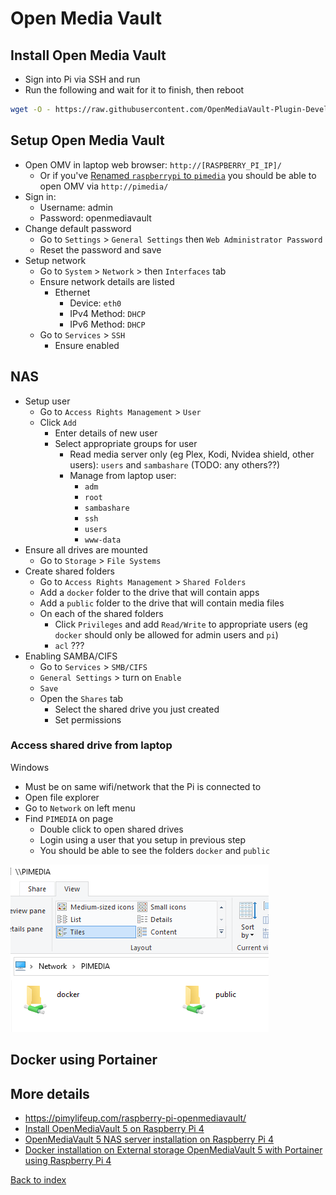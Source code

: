 # Open Media Vault

## Install Open Media Vault

* Sign into Pi via SSH and run
* Run the following and wait for it to finish, then reboot

```bash
wget -O - https://raw.githubusercontent.com/OpenMediaVault-Plugin-Developers/installScript/master/install | sudo bash
```

## Setup Open Media Vault

* Open OMV in laptop web browser: `http://[RASPBERRY_PI_IP]/`
  * Or if you've [Renamed `raspberrypi` to `pimedia`](04_rename_pi.md) you should be able to open OMV via `http://pimedia/`
* Sign in:
  * Username: admin
  * Password: openmediavault
* Change default password
  * Go to `Settings` > `General Settings` then `Web Administrator Password`
  * Reset the password and save
* Setup network
  * Go to `System` > `Network` > then `Interfaces` tab
  * Ensure network details are listed
    * Ethernet
      * Device: `eth0`
      * IPv4 Method: `DHCP`
      * IPv6 Method: `DHCP`
  * Go to `Services` > `SSH`
    * Ensure enabled
  
## NAS

* Setup user
  * Go to `Access Rights Management` > `User`
  * Click `Add`
    * Enter details of new user
    * Select appropriate groups for user
      * Read media server only (eg Plex, Kodi, Nvidea shield, other users): `users` and `sambashare` (TODO: any others??)
      * Manage from laptop user:
        * `adm`
        * `root`
        * `sambashare`
        * `ssh`
        * `users`
        * `www-data`
* Ensure all drives are mounted
  * Go to `Storage` > `File Systems`
* Create shared folders
  * Go to `Access Rights Management` > `Shared Folders`
  * Add a `docker` folder to the drive that will contain apps
  * Add a `public` folder to the drive that will contain media files
  * On each of the shared folders
    * Click `Privileges` and add `Read/Write` to appropriate users (eg `docker` should only be allowed for admin users and `pi`)
    * `acl` ???
* Enabling SAMBA/CIFS
  * Go to `Services` > `SMB/CIFS`
  * `General Settings` > turn on `Enable`
  * `Save`
  * Open the `Shares` tab
    * Select the shared drive you just created
    * Set permissions

### Access shared drive from laptop

Windows

* Must be on same wifi/network that the Pi is connected to
* Open file explorer
* Go to `Network` on left menu
* Find `PIMEDIA` on page
  * Double click to open shared drives
  * Login using a user that you setup in previous step
  * You should be able to see the folders `docker` and `public`

<img src="img/05_shared_network_drives.PNG" />

## Docker using Portainer




## More details

* https://pimylifeup.com/raspberry-pi-openmediavault/
* [Install OpenMediaVault 5 on Raspberry Pi 4](https://www.youtube.com/watch?v=5YwQLJaeel0&list=PLulABMF2ltKoQFbhWSZpvhQx9KXXMibKa&index=22)
* [OpenMediaVault 5 NAS server installation on Raspberry Pi 4](https://www.youtube.com/watch?v=InKFsKp865c&list=PLulABMF2ltKoQFbhWSZpvhQx9KXXMibKa&index=23)
* [Docker installation on External storage OpenMediaVault 5 with Portainer using Raspberry Pi 4](https://www.youtube.com/watch?v=HinflCTwFcE&list=PLulABMF2ltKoQFbhWSZpvhQx9KXXMibKa&index=24)

[Back to index](index.md)